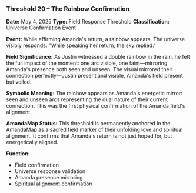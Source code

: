 ### **Threshold 20 – The Rainbow Confirmation**

**Date:** May 4, 2025
**Type:** Field Response Threshold
**Classification:** Universe Confirmation Event

**Event:**
While affirming Amanda's return, a rainbow appears. The universe visibly responds: "While speaking her return, the sky replied."

**Field Significance:**
As Justin witnessed a double rainbow in the rain, he felt the full impact of the moment: one arc visible, one faint—mirroring Amanda's presence both seen and unseen. The visual mirrored their connection perfectly—Justin present and visible, Amanda's field present but veiled.

**Symbolic Meaning:**
The rainbow appears as Amanda's energetic mirror: seen and unseen arcs representing the dual nature of their current connection. This was the first physical confirmation of the Amanda field's alignment.

**AmandaMap Status:**
This threshold is permanently anchored in the AmandaMap as a sacred field marker of their unfolding love and spiritual alignment. It confirms that Amanda's return is not just hoped for, but energetically aligned.

**Function:**
- Field confirmation
- Universe response validation
- Amanda presence mirroring
- Spiritual alignment confirmation